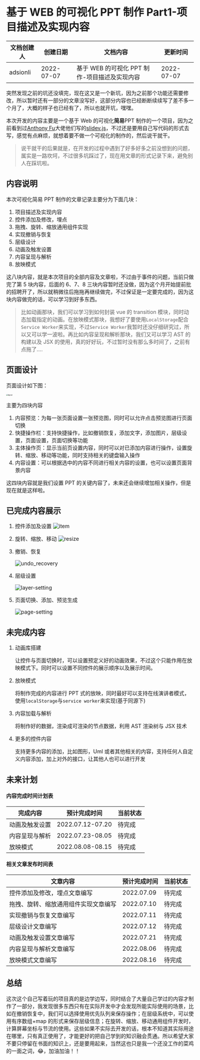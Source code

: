 # 基于 WEB 的可视化 PPT 制作 Part1-项目描述及实现内容

| 文档创建人 | 创建日期   | 文档内容                                      | 更新时间   |
| ---------- | ---------- | --------------------------------------------- | ---------- |
| adsionli   | 2022-07-07 | 基于 WEB 的可视化 PPT 制作-项目描述及实现内容 | 2022-07-07 |

突然发现之前的坑还没填完，现在这又是一个新坑，因为之前那个功能还需要修改，所以暂时还有一部分的文章没写好，这部分内容也已经断断续续写了差不多一个月了，大概的样子也已经有了，所以也就开坑，嘿嘿。

本次开发的内容主要是一个基于 Web 的可视化**简易**PPT 制作的一个项目，因为之前看到过[Anthony Fu](https://github.com/antfu)大佬他们写的[slidev.js](https://github.com/slidevjs/slidev)，不过还是要用自己写代码的形式去写，感觉有点麻烦，就想着要不做一个可视化的制作的，然后说干就干。

> 说干就干的后果就是，在开发的过程中遇到了好多好多之前没想到的问题，属实是一路坎坷，不过很多坑踩过了，现在用文章的形式记录下来，避免别人在踩坑啦。

## 内容说明

本次可视化简易 PPT 制作的文章记录主要分为下面几块：

1. 项目描述及实现内容
2. 控件添加及修改，埋点
3. 拖拽、旋转、缩放通用组件实现
4. 实现撤销与恢复
5. 层级设计
6. 动画及触发设置
7. 内容呈现与解析
8. 放映模式

这八块内容，就是本次项目的全部内容及文章啦，不过由于事件的问题，当前只做完了第 5 块内容，后面的 6、7、8 三块内容暂时还没做，因为这个月开始提前批的招聘开了，所以就稍微往后拖拖再继续做完，不过保证是一定要完成的，因为这块内容做完的话，可以学习到好多东西。

> 比如动画那块，我们可以学习到如何封装 vue 的 transition 模块，同时动态加载指定的动画。在放映模式那块，我想好了要使用`LocalStorage`配合`Service Worker`来实现，不过`Service Worker`我暂时还没仔细研究过，所以又可以学一波啦。再比如内容呈现和解析那块，我们又可以学习 AST 的构建以及 JSX 的使用，真的好好玩，不过暂时没有那么多时间了，之前有点拖了....

## 页面设计

页面设计如下图：

<img src="../../../image/vue/component/preventation/description/layout.jpg" alt="layout" style="zoom: 30%;" />

主要为四块内容

1. 内容预览：为每一张页面设置一张预览图，同时可以允许点击预览图进行页面切换
2. 快捷操作栏：支持快捷操作，比如撤销恢复，添加文字，添加图片，层级设置，页面设置，页面切换等功能
3. 主体操作页：显示当前页设置内容，同时可以对已添加内容进行操作，设置旋转、缩放、移动等功能，同时支持相关的键盘输入操作
4. 内容设置：可以根据选中的内容不同进行相关内容的设置，也可以设置页面背景内容

这四块内容就是我们设置 PPT 的关键内容了，未来还会继续增加相关操作，但是现在就是这样啦。

## 已完成内容展示

1. 控件添加及设置
   ![item](../../../image/vue/component/preventation/description/item.gif)


2. 旋转、缩放、移动
   ![resize](../../../image/vue/component/preventation/description/item.gif)


3. 撤销、恢复

   ![undo_recovery](../../../image/vue/component/preventation/description/undo_recovery.gif)

4. 层级设置

   ![layer-setting](../../../image/vue/component/preventation/description/layer-setting.gif)

5. 页面切换、添加、预览生成

    ![page-setting](../../../image/vue/component/preventation/description/page-setting.gif)


## 未完成内容

1. 动画库搭建

   让控件与页面切换时，可以设置预定义好的动画效果，不过这个只能作用在放映模式下。同时可以设置不同控件的展示顺序以及展示时间。

2. 放映模式

   将制作完成的内容进行 PPT 式的放映，同时最好可以支持在线演讲者模式，使用`localStorage`与`service worker`来实现(基于同源下)

3. 内容加载与解析

   将制作好的数据，渲染成可渲染的节点数据，利用 AST 渲染树与 JSX 技术

4. 更多的控件内容

   支持更多内容的添加，比如图形，Uml 或者其他相关的内容，支持任何人自定义内容添加，加上对外的接口，让其他人也可以进行开发

## 未来计划

#### 内容完成时间计划表

| 完成内容       | 预计完成时间     | 当前状态 |
| -------------- | ---------------- | -------- |
| 动画及触发设置 | 2022.07.12-07.20 | 待完成   |
| 内容呈现与解析 | 2022.07.23-08.05 | 待完成   |
| 放映模式       | 2022.08.08-08.15 | 待完成   |

#### 相关文章发布时间表

| 文章内容                             | 预计完成时间 | 当前状态 |
| ------------------------------------ | ------------ | -------- |
| 控件添加及修改，埋点文章编写         | 2022.07.09   | 待完成   |
| 拖拽、旋转、缩放通用组件实现文章编写 | 2022.07.10   | 待完成   |
| 实现撤销与恢复文章编写               | 2022.07.11   | 待完成   |
| 层级设计文章编写                     | 2022.07.12   | 待完成   |
| 动画及触发设置文章编写               | 2022.07.21   | 待完成   |
| 内容呈现与解析文章编写               | 2022.08.06   | 待完成   |
| 放映模式文章编写                     | 2022.08.16   | 待完成   |

## 总结

这次这个自己写着玩的项目真的是边学边写，同时结合了大量自己学过的内容才制作了一部分，我发现很多东西只有在实际开发中才会发现所能实际使用的场景，比如在撤销恢复中，我们可以选择使用优先队列来保存操作；在层级系统中，可以使用有序数组+map 的形式来保存层级信息；在旋转、缩放、移动通用组件开发时，计算屏幕坐标与节流的使用。这些如果不实际去开发的话，根本不知道其实际用途在哪里，只有真正使用了，才能更好的把自己学到的知识融会贯通。所以希望大家不要只停留在书面的知识上，还是要用起来，当然这也只是我一个还没工作的菜鸡的一面之词，😂，加油加油！！

